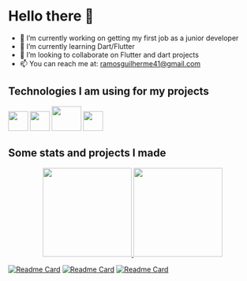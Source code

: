 # Hello there 👋

- 🔭 I’m currently working on getting my first job as a junior developer
- 🌱 I’m currently learning Dart/Flutter
- 👯 I’m looking to collaborate on Flutter and dart projects
- 📫 You can reach me at: ramosguilherme41@gmail.com

## Technologies I am using for my projects
<img src="https://cdn.jsdelivr.net/gh/devicons/devicon/icons/git/git-original.svg" width="40" height="40"/> <img src="https://cdn.jsdelivr.net/gh/devicons/devicon/icons/github/github-original.svg" width="40" height="40"/>
 <img src="https://cdn.jsdelivr.net/gh/devicons/devicon/icons/dart/dart-original-wordmark.svg" width="60" height="50"/> <img src="https://cdn.jsdelivr.net/gh/devicons/devicon/icons/flutter/flutter-original.svg" width="40" height="40" />




 ## Some stats and projects I made 
<div align="center">
  <a href="https://github.com/fonsecguilherme">
  <img height="180em" src="https://github-readme-stats.vercel.app/api?username=fonsecguilherme&show_icons=true&theme=vision-friendly-dark&include_all_commits=true&count_private=true"/>
  <img height="180em" src="https://github-readme-stats.vercel.app/api/top-langs/?username=fonsecguilherme&layout=compact&langs_count=7&theme=vision-friendly-dark"/>
</div>
  
[![Readme Card](https://github-readme-stats.vercel.app/api/pin/?username=fonsecguilherme&repo=Dart_Projetos&theme=vision-friendly-dark&hide_dorder=false)](https://github.com/fonsecguilherme/Dart_Projetos)
  [![Readme Card](https://github-readme-stats.vercel.app/api/pin/?username=fonsecguilherme&repo=app_turismo&theme=vision-friendly-dark&hide_dorder=false)](https://github.com/fonsecguilherme/app_turismo)
  [![Readme Card](https://github-readme-stats.vercel.app/api/pin/?username=fonsecguilherme&repo=Java&theme=vision-friendly-dark&hide_dorder=false)](https://github.com/fonsecguilherme/Java)
